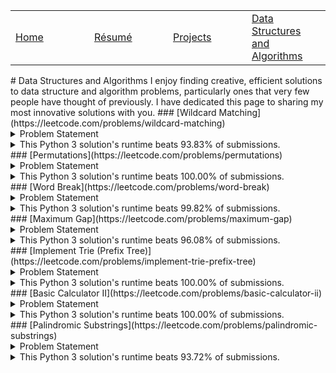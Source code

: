 <dl>
	<table>
		<tr>
			<td width="25%"><a href = "/index">Home</a></td>
			<td width="25%"><a href = "/resume.pdf">Résumé</a></td>
			<td width="25%"><a href = "/projects">Projects</a></td>
			<td width="25%"><a href = "/dsa">Data Structures and Algorithms</a></td>
		</tr>
	</table>
</dl>
# Data Structures and Algorithms
I enjoy finding creative, efficient solutions to data structure and algorithm problems, particularly ones that very few people have thought of previously. I have dedicated this page to sharing my most innovative solutions with you.
### [Wildcard Matching](https://leetcode.com/problems/wildcard-matching)
<details>
<summary>Problem Statement</summary>
Given an input string (<code>s</code>) and a pattern (<code>p</code>), implement wildcard pattern matching with support for <code>'?'</code> and <code>'*'</code>.
<pre>
'?' Matches any single character.
'*' Matches any sequence of characters (including the empty sequence).
</pre>
The matching should cover the <b>entire</b> input string (not partial).

Notes:
<ul>
<li><code>s</code> could be empty and contains only lowercase letters <code>a-z</code>.</li>
<li><code>p</code> could be empty and contains only lowercase letters <code>a-z</code>, and characters like <code>'?'</code> or <code>'*'</code>.</li>
</ul>
<b>Example 1:</b>
<pre>
<b>Input:</b>
s = "aa"
p = "a"
<b>Output:</b> false
Explanation: "a" does not match the entire string "aa".
</pre>
<b>Example 2:</b>
<pre>
<b>Input:</b>
s = "aa"
p = "*"
<b>Output:</b> true
Explanation: '*' matches any sequence.
</pre>
<b>Example 3:</b>
<pre>
<b>Input:</b>
s = "cb"
p = "?a"
<b>Output:</b> false
Explanation: '?' matches 'c', but the second letter is 'a', which does not match 'b'.
</pre>
<b>Example 4:</b>
<pre>
<b>Input:</b>
s = "adceb"
p = "*a*b"
<b>Output:</b> true
Explanation: The first '*' matches the empty sequence, while the second '*' matches the substring "dce".
</pre>
<b>Example 5:</b>
<pre>
<b>Input:</b>
s = "acdcb"
p = "a*c?b"
<b>Output:</b> false
</pre>
</details>
<details>
<summary>This Python 3 solution's runtime beats 93.83% of submissions.</summary>
In this example, I'll walk through the test case:
<pre>s = 'mississippi'</pre>
<pre>p = 'm??*ss*?i*pi'</pre>
Convert <code>s</code> and <code>p</code> into lists so that you can pop them.
<pre>
s = ['m', 'i', 's', 's', 'i', 's', 's', 'i', 'p', 'p', 'i']
p = ['m', '?', '?', '*', 's', 's', '*', '?', 'i', '*', 'p', 'i']
</pre>
If <code>s[0] == p[0]</code>, you could pop the first letters of both strings and get the same result. Likewise, if <code>p[0] == '?'</code>, you could pop the first characters. Continue doing this until you can no longer pop the first characters.
<pre>
s = ['s', 'i', 's', 's', 'i', 'p', 'p', 'i']
p = ['*', 's', 's', '*', '?', 'i', '*', 'p', 'i']
</pre>
Repeat the same process with the other ends of both arrays.
<pre>
s = ['s', 'i', 's', 's', 'i', 'p']
p = ['*', 's', 's', '*', '?', 'i', '*']
</pre>
If <code>s</code> and <code>p</code> are both empty, it's a match. If <code>s</code> is not empty but <code>p</code> is, it's not a match. If neither <code>s</code> nor <code>p</code> is empty, and <code>p</code> has a character other than <code>*</code> on either end, it's not a match. If none of these apply, convert <code>s</code> and <code>p</code> back into strings so you can use <code>split</code> and <code>re.fullmatch</code> on them. Replace all instances of <code>?</code> in <code>p</code> with <code>.</code> for regex matching. Split <code>p</code> by the <code>*</code>s. If there's more than one <code>*</code> in a row, they can be merged into one, so we can filter out the empty substrings.
<pre>
s = '*sissip'
p = ['ss', '.i']
</pre>
For each substring in <code>p</code>, we are to find that substring in <code>s</code>. In addition, these substrings must be found in consecutive order and must not overlap.
<code>'ss'</code> exists in <code>s</code> starting at index 2 and ending at index 3. A match for <code>'.i'</code> also exists in <code>s</code>, starting at index 3 and ending at index 4. These are consecutive but they overlap, so it's not a match.
<pre>   
def isMatch(s, p):     
	def popBoth(i):
		while s and p and p[i] in ['?', s[i]]:
			s.pop(i)
			p.pop(i)
	s, p = list(s), list(p)
	popBoth(0)
	popBoth(-1)
	if s == p == []: return True
	if s:
		if not p: return False
		if p and not p[0] == p[-1] == '*': return False
	s, p = ''.join(s), [x for x in ''.join(p).replace('?', '.').split('*') if x]
	i = j = 0
	for substring in p:
		for k in range(i + j, len(s)):
			n = len(substring)
			if re.fullmatch(substring, s[k:k + n]):
				i, j = k, n
				break
		else: return False
	return True
</pre>
</details>
### [Permutations](https://leetcode.com/problems/permutations)
<details>
<summary>Problem Statement</summary>
Given a collection of distinct integers, return all possible permutations.
<br>
<b>Example:</b>
<pre>
<b>Input:</b> [1,2,3]
<b>Output:</b>
[
  [1,2,3],
  [1,3,2],
  [2,1,3],
  [2,3,1],
  [3,1,2],
  [3,2,1]
]
</pre>
</details>
<details>
<summary>This Python 3 solution's runtime beats 100.00% of submissions.</summary>
Python has a built-in permutations iterator.
<pre>
def permute(nums): return list(itertools.permutations(nums))
</pre>
</details>
### [Word Break](https://leetcode.com/problems/word-break)
<details>
<summary>Problem Statement</summary>
Given a <b>non-empty</b> string <i>s</i> and a dictionary <i>wordDict</i> containing a list of <b>non-empty</b> words, determine if <i>s</i> can be segmented into a space-separated sequence of one or more dictionary words.

Notes:
<ul>
<li>The same word in the dictionary may be reused multiple times in the segmentation.</li>
<li>You may assume the dictionary does not contain duplicate words.</li>
</ul>
<b>Example 1:</b>
<pre>
<b>Input:</b> s = "leetcode", wordDict = ["leet", "code"]
<b>Output:</b> true
<b>Explanation:</b> Return true because "leetcode" can be segmented as "leet code".
</pre>
<b>Example 2:</b>
<pre>
<b>Input:</b> s = "applepenapple", wordDict = ["apple", "pen"]
<b>Output:</b> true
<b>Explanation:</b> Return true because "applepenapple" can be segmented as "apple pen apple".
             Note that you are allowed to reuse a dictionary word.
</pre>
<b>Example 3:</b>
<pre>
<b>Input:</b> s = "catsandog", wordDict = ["cats", "dog", "sand", "and", "cat"]
<b>Output:</b> false
</pre>
</details>
<details>
<summary>This Python 3 solution's runtime beats 99.82% of submissions.</summary>
In this example, I'll walk through the test case:
<pre>s = 'catsandog'</pre>
<pre>wordDict = ['cats', 'dog', 'sand', 'and', 'cat']</pre>
Write a depth-first search function that checks if <i>s</i> has a prefix in <i>wordDict</i>. 'catsanddog' has two prefixes in <code>wordDict</code>, 'cats' and 'cat.' For each valid prefix, remove that prefix from <code>s</code>, and recursively call <code>dfs</code> on the remaining suffix. Removing 'cats' from 'catsandog' leaves the suffix 'andog,' so we call <code>dfs</code> on 'andog'. 'andog' doesn't have a matching prefix, so we move on to 'cat.' Removing 'cat' from 'catsandog' leaves the suffix 'sandog,' so we call <code>dfs</code> on 'sanddog.' 'sandog' has the matching prefix 'sand'. Removing 'sand' from 'sandog' leaves the suffix 'og,' which doesn't have a matching prefix. Return <code>True</code> if a suffix matches a prefix in <code>wordDict</code>. Return <code>False</code> if all possibilities have been explored and a match wasn't found. Use memoization to reduce runtime.
<pre>
def wordBreak(s, wordDict):
	def dfs(s):
		if s in memo: return memo[s]
		for word in wordDict:
			n = len(word)
			if word == s[:n] and dfs(s[n:]):
				memo[s] = True
				return True
		memo[s] = False
		return False
	memo = {'': True}
	return dfs(s)
</pre>
</details>
### [Maximum Gap](https://leetcode.com/problems/maximum-gap)
<details>
<summary>Problem Statement</summary>
Given an unsorted array, find the maximum difference between the successive elements in its sorted form.

Return 0 if the array contains less than 2 elements.
<br>
<b>Example 1:</b>
<pre>
<b>Input:</b> [3,6,9,1]
<b>Output:</b> 3
<b>Explanation:</b> The sorted form of the array is [1,3,6,9].
             Either (3,6) or (6,9) has the maximum difference 3.
</pre>
<b>Example 2:</b>
<pre>
<b>Input:</b> [10]
<b>Output:</b> 0
<b>Explanation:</b> The array contains less than 2 elements, therefore return 0.
</pre>
Notes:
<ul>
<li>You may assume all elements in the array are non-negative integers and fit in the 32-bit signed integer range.</li>
<li>Try to solve it in linear time/space.</li>
</ul>
</details>
<details>
<summary>This Python 3 solution's runtime beats 96.08% of submissions.</summary>
I interpret "Try to solve it in linear time/space" as "linear time <i>or</i> space." If this is the case, <code>nums.sort()</code> takes O(<i>n</i> log <i>n</i>) time but only O(<i>n</i>) space, so we could sort it and then find the maximum gap between the sorted values.
<pre>
def maximumGap(nums):
	nums.sort()
	return max([0] + [nums[i] - nums[i - 1] for i in range(1, len(nums))])
</pre>
If we interpret "Try to solve it in linear time/space" as "linear time <i>and</i> space," we could use radix sort instead of the built-in timsort.
</details>
### [Implement Trie (Prefix Tree)](https://leetcode.com/problems/implement-trie-prefix-tree)
<details>
<summary>Problem Statement</summary>
Implement a trie with <code>insert</code>, <code>search</code>, and <code>startsWith</code> methods.
<br>
<b>Example:</b>
<pre>
Trie trie = new Trie();

trie.insert("apple");
trie.search("apple");   // returns true
trie.search("app");     // returns false
trie.startsWith("app"); // returns true
trie.insert("app");   
trie.search("app");     // returns true
</pre>
Notes:
<ul>
<li>You may assume that all inputs are consist of lowercase letters <code>a-z</code>.</li>
<li>All inputs are guaranteed to be non-empty strings.</li>
</ul>
</details>
<details>
<summary>This Python 3 solution's runtime beats 100.00% of submissions.</summary>
<a href="https://leetcode.com/problems/implement-trie-prefix-tree/discuss/58832/AC-JAVA-solution-simple-using-single-array">Implementing a trie</a> would take O(1) time to initialize, O(<i>k</i> log <i>n</i>) time for <code>insert</code>, O(<i>k</i>) time for <code>search</code>, and O(<i>k</i>) time for <code>startsWith</code>, where <i>k</i> is the number of letters in the word or prefix. I've written an accepted solution where I've used a single array instead of implementing an actual trie that takes O(1) time to initialize, O(<i>n</i>) time for <code>insert</code>, O(log <i>n</i>) time for <code>search</code> and O(<i>k</i> + log <i>n</i>) time for <code>startsWith</code>.
An empty array is initialized.
<pre>>>> trie = Trie()</pre>
<pre>self.arr = []</pre>
Words are inserted in alphabetical order. <code>insert</code> searches for the insertion point using binary search, then inserts the word.
<pre>>>> trie.insert('hello')</pre>
<pre>self.arr = ['hello']</pre>
<code>search</code> looks for the bisection point using binary search and checks if the word at the bisection point matches the target word.
<pre>>>> trie.search('hell')</pre>
The bisection point of 'hell' is 0 but index 0 of <code>self.arr</code> isn't 'hell', so return <code>False</code>.
<pre>>>> trie.search('helloa')</pre>
The bisection point of 'helloa' is 1 but index 1 is out of bounds, so return <code>False</code>.
<pre>>>> trie.search('hello')</pre>
The bisection point of 'hello' is 0 and index 0 of <code>self.arr</code> matches the word, so return <code>True</code>.
<code>startsWith</code> looks for the bisection point using binary search and checks if the word at the bisection point starts with the prefix.
<pre>>>> trie.startsWith('hell')</pre>
The bisection point of 'hell' is 0 and index 0 of <code>self.arr</code> starts with 'hell', so return <code>True</code>.
<pre>>>> trie.startsWith('helloa')</pre>
The bisection point of 'helloa' is 1 but index 1 is out of bounds, so return <code>False</code>.
<pre>>>> trie.startsWith('hello')</pre>
The bisection point of 'hello' is 0 and index 0 of <code>self.arr</code> starts with 'hello', so return <code>True</code>.
Although this solution uses more memory, in seconds it's much faster than the solution with the trie, and it's also something different that I wanted to share.
<pre>
class Trie:
	def __init__(self): self.arr = []
	def insert(self, word): bisect.insort(self.arr, word)
	def search(self, word):
		try: return self.arr[bisect.bisect_left(self.arr, word)] == word
		except IndexError: return False
	def startsWith(self, prefix):
		try: word, n = self.arr[bisect.bisect_left(self.arr, prefix)], len(prefix)
		except IndexError: return False
		return len(word) >= n and word[:n] == prefix
</pre>
</details>
### [Basic Calculator II](https://leetcode.com/problems/basic-calculator-ii)
<details>
<summary>Problem Statement</summary>
Implement a basic calculator to evaluate a simple expression string.
The expression string contains only non-negative integers, <code>+</code>, <code>-</code>, <code>*</code>, <code>/</code> operators and empty spaces<code> </code>. The integer division should truncate toward zero.
<br>
<b>Example 1:</b>
<pre>
<b>Input:</b> "3+2*2"
<b>Output:</b> 7
</pre>
<b>Example 2:</b>
<pre>
<b>Input:</b> " 3/2 "
<b>Output:</b> 1
</pre>
<b>Example 3:</b>
<pre>
<b>Input:</b> " 3+5 / 2 "
<b>Output:</b> 5
</pre>
Notes:
<ul>
<li>You may assume that the given expression is always valid.</li>
<li>Do not use the <code>eval</code> built-in library function.</li>
</ul>
</details>
<details>
<summary>This Python 3 solution's runtime beats 100.00% of submissions.</summary>
In this example, I'll walk through the test case <code>s = '876-142-978*2/8+4/2*2+40*2+282/2-137+855'</code>. PEMDAS tells us to multiply and divide before we add and subtract, so split the string by <code>+</code> and <code>-</code>.
<pre>s.replace('-', '+-').split('+') = ['876', '-142', '-978*2/8', '4/2*2', '40*2', '282/2', '-137', '855']</pre>
Write a recursive function <code>multDiv</code> that evaluates a string containing only numbers and the operations <code>*</code> and <code>/</code>. The string could also start with <code>-</code> to denote a negative result. If a string doesn't contain <code>*</code> and <code>/</code>, convert that number into an integer.
<pre>multDiv('876') = 876</pre>
If the string contains <code>*</code> but not <code>/</code>, return the product of each integer it splits into.
<pre>multDiv('40*2') = 40*2 = 80</pre>
If the string contains <code>/</code> but not <code>*</code>, iteratively divide the integers it splits into starting from the left. Divide the leftmost number, the quotient, by the next number, to get a new quotient. Then divide that number by the next number, and so on. The quotients should truncate toward zero. This isn't built-in, so write a helper function <code>divide</code> that does that.
<pre>multDiv('282/2') = divide(282, 2) = 141</pre>
If a string contains both <code>*</code> and <code>/</code>, recursively evaluate the expression starting from the left. To do this, split the expression at the rightmost operator.
<pre>s = '-978*2/8'</pre>
<pre>a = '-978*2'</pre>
<pre>b = '8'</pre>
Recursively call <code>multDiv</code> on <code>a</code>, then use the appropriate operation on <code>a</code> and <code>b</code>.
<pre>multDiv('-978*2') = -1956</pre>
<pre>multDiv('-978*2/8') = divide(-1956, 8) = -244</pre>
Repeat the same process for the rest of the array, then find the sum.
<pre>[multDiv(x) for x in s.replace('-', '+-').split('+')] = [876, -142, -244, 4, 80, 141, -137, 855]</pre>
<pre>sum([876, -142, -244, 4, 80, 141, -137, 855]) = 1433</pre>
<pre>
def divide(x, y):
    a, b = int(x), int(y)
    quotient = a//b
    if a*b < 0 and a%b: quotient += 1
    return quotient
def multDiv(s):
    if '*' in s:
	if '/' in s:
	    i = len(s) - 1
	    while s[i] not in ['*', '/']: i -= 1
	    a, b = int(multDiv(s[:i])), int(s[i + 1:])
	    return a*b if s[i] == '*' else divide(a, b)
	else: return functools.reduce(lambda x, y: int(x)*int(y), s.split('*'))
    if '/' in s: return functools.reduce(divide, s.split('/'))
    else: return int(s)
def calculate(s): return sum([multDiv(x) for x in s.replace('-', '+-').split('+')])
</pre>
</details>
<!---
### [Number of Digit One](https://leetcode.com/problems/number-of-digit-one)
<details>
<summary>Problem Statement</summary>
Given an integer <i>n</i>, count the total number of digit 1 appearing in all non-negative integers less than or equal to <i>n</i>.
<br>
<b>Example:</b>
<pre>
<b>Input:</b> 13
<b>Output:</b> 6 
<b>Explanation:</b> Digit 1 occurred in the following numbers: 1, 10, 11, 12, 13.
</pre>
</details>
--->
### [Palindromic Substrings](https://leetcode.com/problems/palindromic-substrings)
<details>
<summary>Problem Statement</summary>
Given a string, your task is to count how many palindromic substrings in this string.
	
The substrings with different start indexes or end indexes are counted as different substrings even they consist of same characters.
<br>
<b>Example 1</b>:
<pre>
<b>Input:</b> "abc"
<b>Output:</b> 3
<b>Explanation:</b> Three palindromic strings: "a", "b", "c".
</pre>
<b>Example 2:</b>
<pre>
<b>Input:</b> "aaa"
<b>Output:</b> 6
<b>Explanation:</b> Six palindromic strings: "a", "a", "a", "aa", "aa", "aaa".
</pre>
Note: The input string length won't exceed 1000.
</details>
<details>
<summary>This Python 3 solution's runtime beats 93.72% of submissions.</summary>
An odd-length palindrome has a center character that is a palindrome. <code>s = 'bedededeb'</code> is an odd-length palindrome with center character 'd' at index 4. If you radiate outward, you find that the letters on opposite sides of the center are always the same:
<pre>
s[3] = s[5] = 'e'
s[2] = s[6] = 'd'
s[1] = s[7] = 'e'
s[0] = s[8] = 'b'
</pre>
An even-length palindrome has two center characters that are identical, which makes a palindrome. <code>s = 'deaaaaed'</code> is an even-length palindrome with center characters 'a' at indices 3 and 4. If you radiate outward, you find that the letters on opposite sides of the center are always the same:
<pre>
s[2] = s[5] = 'a'
s[1] = s[6] = 'e'
s[0] = s[7] = 'd'
</pre>
In this example, I'll walk through the test case <code>s = 'leet'</code>.
Iterate through the string. Each character is the center of an odd-length palindrome. Radiate outward until the index is out of bounds or the substring is no longer a palindrome. Every time a palindrome is found, increment the counter. 'l' is a palindrome, and there's nothing to the left of 'l'. 'e' is palindrome, but 'lee' isn't. 'e' is a palindrome, but 'eet' isn't. 't' is a palindrome, and there's nothing to the right of 't'. There are 4 odd-length palindromes. Iterate through the string again. Each pair of characters may or may not be the center of an even-length palindrome. Do the same as before, except this time look for even-length palindromes. 'le' isn't a palindrome. 'ee' is a palindrome but 'leet' isn't. 'et' isn't a palindrome. There's 1 even-length palindrome. Add up the number of odd-length and even-length palindromes to get 5. We could combine the odd-length and even-length palindrome searching functions into a single function that takes <code>(i, i)</code> for odd-length palindromes and <code>(i, j)</code> for even-length palindromes.
<pre>
def countSubstrings(s):
	def fromCenter(i, j):
		counter = 0
		while i >= 0 and j < n and s[i] == s[j]:
			counter += 1
			i -= 1
			j += 1
		return counter
	n = len(s)
	return sum([fromCenter(i, i) + fromCenter(i, i + 1) for i in range(n)])
</pre>
</details>
